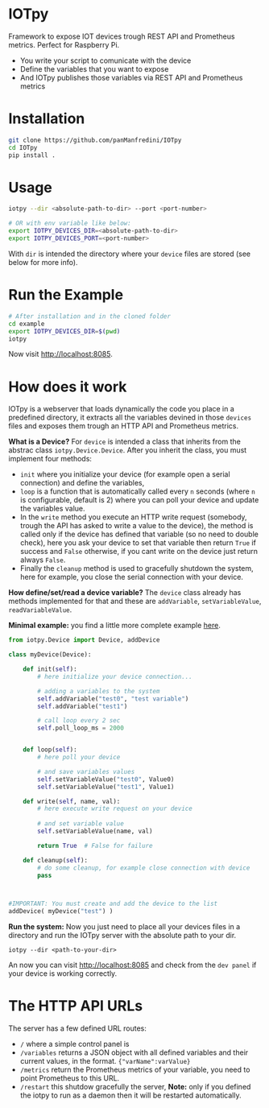 # IOTpy
Framework to expose IOT devices trough REST API and Prometheus metrics. Perfect for Raspberry Pi.

- You write your script to comunicate with the device
- Define the variables that you want to expose 
- And IOTpy publishes those variables via REST API and Prometheus metrics

# Installation
```bash
git clone https://github.com/panManfredini/IOTpy
cd IOTpy
pip install .
```
# Usage
```bash
iotpy --dir <absolute-path-to-dir> --port <port-number>

# OR with env variable like below:
export IOTPY_DEVICES_DIR=<absolute-path-to-dir>
export IOTPY_DEVICES_PORT=<port-number>
```
With `dir` is intended the directory where your `device` files are stored (see below for more info).

# Run the Example
```bash
# After installation and in the cloned folder
cd example
export IOTPY_DEVICES_DIR=$(pwd)
iotpy
```
Now visit [http://localhost:8085](http://localhost:8085).


# How does it work
IOTpy is a webserver that loads dynamically the code you place in a predefined directory, it extracts all the 
variables devined in those `devices` files and exposes them trough an HTTP API and Prometheus metrics.

**What is a Device?** For `device` is intended a class that inherits from the abstrac class `iotpy.Device.Device`. After you inherit the class, you must implement
four methods: 
- `init` where you initialize your device (for example open a serial connection) and define the variables, 
- `loop` is a function that is automatically called every `n` seconds (where `n` is configurable, default is 2) where you can poll your device and update the variables value. 
- In the `write` method you execute an HTTP write request (somebody, trough the API has asked to write a value to the device), the method is called only if the device has defined that variable (so no need to double check), here you ask your device to set that variable then return `True` if success and `False` otherwise, if you cant write on the device just return always `False`.
- Finally the `cleanup` method is used to gracefully shutdown the system, here for example, you close the serial connection with your device.

**How define/set/read a device variable?** The `device` class already has methods implemented for that and these are `addVariable`, `setVariableValue`, `readVariableValue`.

**Minimal example:** you find a little more complete example [here](https://github.com/panManfredini/IOTpy/blob/main/example/exampleDevice.py).

```python
from iotpy.Device import Device, addDevice

class myDevice(Device):

    def init(self):
        # here initialize your device connection...

        # adding a variables to the system
        self.addVariable("test0", "test variable")
        self.addVariable("test1")

        # call loop every 2 sec
        self.poll_loop_ms = 2000


    def loop(self):
        # here poll your device

        # and save variables values
        self.setVariableValue("test0", Value0)
        self.setVariableValue("test1", Value1)

    def write(self, name, val):
        # here execute write request on your device
        
        # and set variable value
        self.setVariableValue(name, val)

        return True  # False for failure

    def cleanup(self):
        # do some cleanup, for example close connection with device
        pass



#IMPORTANT: You must create and add the device to the list
addDevice( myDevice("test") )
```

**Run the system:** Now you just need to place all your devices files in a directory and run the IOTpy server with the absolute path to your dir.
```
iotpy --dir <path-to-your-dir>
```
An now you can visit [http://localhost:8085](http://localhost:8085) and check from the `dev panel` if your device is working correctly.

# The HTTP API URLs

The server has a few defined URL routes:
- `/` where a simple control panel is
- `/variables` returns a JSON object with all defined variables and their current values, in the format. `{"varName":varValue}`
- `/metrics` return the Prometheus metrics of your variable, you need to point Prometheus to this URL.
- `/restart` this shutdow gracefully the server, **Note:** only if you defined the iotpy to run as a daemon then it will be restarted automatically.

